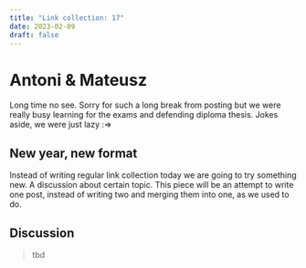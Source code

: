 ```yaml
---
title: "Link collection: 17"
date: 2023-02-09
draft: false
---
```


# Antoni & Mateusz

Long time no see. Sorry for such a long break from posting but we were really busy learning for the exams and defending diploma thesis. Jokes aside, we were just lazy :=>

## New year, new format

Instead of writing regular link collection today we are going to try something new. A discussion about certain topic. This piece will be an attempt to write one post, instead of writing two and merging them into one, as we used to do.

## Discussion

> tbd

